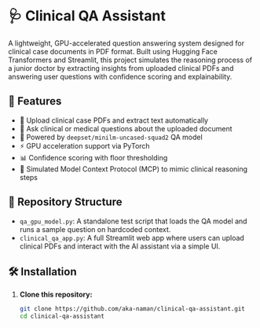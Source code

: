 # 🩺 Clinical QA Assistant

A lightweight, GPU-accelerated question answering system designed for clinical case documents in PDF format. Built using Hugging Face Transformers and Streamlit, this project simulates the reasoning process of a junior doctor by extracting insights from uploaded clinical PDFs and answering user questions with confidence scoring and explainability.

## 🚀 Features

- 📄 Upload clinical case PDFs and extract text automatically
- 💬 Ask clinical or medical questions about the uploaded document
- 🧠 Powered by `deepset/minilm-uncased-squad2` QA model
- ⚡ GPU acceleration support via PyTorch
- 📊 Confidence scoring with floor thresholding
- 🧵 Simulated Model Context Protocol (MCP) to mimic clinical reasoning steps

## 📂 Repository Structure

- `qa_gpu_model.py`: A standalone test script that loads the QA model and runs a sample question on hardcoded context.
- `clinical_qa_app.py`: A full Streamlit web app where users can upload clinical PDFs and interact with the AI assistant via a simple UI.

## 🛠️ Installation

1. **Clone this repository:**
   ```bash
   git clone https://github.com/aka-naman/clinical-qa-assistant.git
   cd clinical-qa-assistant
